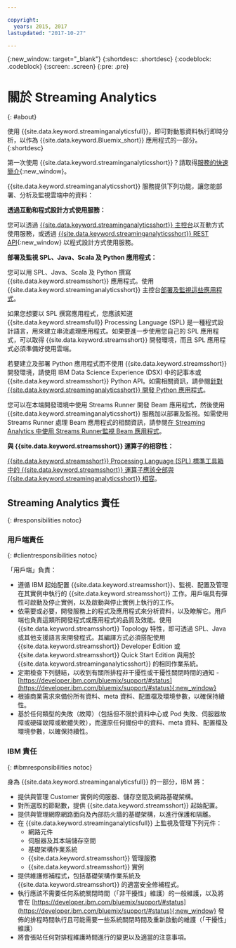 ```yaml
---

copyright:
  years: 2015, 2017
lastupdated: "2017-10-27"

---
```


<!-- Attribute definitions -->
{:new_window: target="_blank"}
{:shortdesc: .shortdesc}
{:codeblock: .codeblock}
{:screen: .screen}
{:pre: .pre}

# 關於 Streaming Analytics
{: #about}

使用 {{site.data.keyword.streaminganalyticsfull}}，即可對動態資料執行即時分析，以作為 {{site.data.keyword.Bluemix_short}} 應用程式的一部分。
{:shortdesc}

第一次使用 {{site.data.keyword.streaminganalyticsshort}}？請取得[服務的快速簡介](https://developer.ibm.com/streamsdev/docs/streaming-analytics-now-available-bluemix-2/){:new_window}。

{{site.data.keyword.streaminganalyticsshort}} 服務提供下列功能，讓您能部署、分析及監視雲端中的資料：

**透過互動和程式設計方式使用服務：**

您可以透過 [{{site.data.keyword.streaminganalyticsshort}} 主控台](/docs/services/StreamingAnalytics/c_streams_console.html)以互動方式使用服務，或透過 [{{site.data.keyword.streaminganalyticsshort}} REST API](https://console.ng.bluemix.net/apidocs/220){:new_window} 以程式設計方式使用服務。

**部署及監視 SPL、Java、Scala 及 Python 應用程式：**

您可以用 SPL、Java、Scala 及 Python 撰寫 {{site.data.keyword.streamsshort}} 應用程式。使用 {{site.data.keyword.streaminganalyticsshort}} 主控台[部署及監視這些應用程式](/docs/services/StreamingAnalytics/t_deploytocloud.html)。

如果您想要以 SPL 撰寫應用程式，您應該知道 {{site.data.keyword.streamsfull}} Processing Language (SPL) 是一種程式設計語言，用來建立串流處理應用程式。如果要進一步使用您自己的 SPL 應用程式，可以取得 {{site.data.keyword.streamsshort}} 開發環境，而且 SPL 應用程式必須準備好使用雲端。

若要建立及部署 Python 應用程式而不使用 {{site.data.keyword.streamsshort}} 開發環境，請使用 IBM Data Science Experience (DSX) 中的記事本或 {{site.data.keyword.streamsshort}} Python API。如需相關資訊，請參閱[針對 {{site.data.keyword.streaminganalyticsshort}} 開發 Python 應用程式](/docs/services/StreamingAnalytics/t_develop_apps_python.html)。

您可以在本端開發環境中使用 Streams Runner 開發 Beam 應用程式，然後使用 {{site.data.keyword.streaminganalyticsshort}} 服務加以部署及監視。如需使用 Streams Runner 處理 Beam 應用程式的相關資訊，請參閱[在 Streaming Analytics 中使用 Streams Runner監視 Beam 應用程式](docs/services/StreamingAnalytics/gs_beamrunner.html)。


**與 {{site.data.keyword.streamsshort}} 運算子的相容性：**

[{{site.data.keyword.streamsshort}} Processing Language (SPL) 標準工具箱中的 {{site.data.keyword.streamsshort}} 運算子應該全部與 {{site.data.keyword.streaminganalyticsshort}} 相容](/docs/services/StreamingAnalytics/c_beta_adapters.html)。

## Streaming Analytics 責任
{: #responsibilities notoc}

### 用戶端責任
{: #clientresponsibilities notoc}

「用戶端」負責：

* 遵循 IBM 起始配置 {{site.data.keyword.streamsshort}}、監視、配置及管理在其實例中執行的 {{site.data.keyword.streamsshort}} 工作。用戶端具有彈性可啟動及停止實例，以及啟動與停止實例上執行的工作。
* 依需要或必要，開發服務上的程式及應用程式來分析資料，以及瞭解它。用戶端也負責這類所開發程式或應用程式的品質及效能。使用 {{site.data.keyword.streamsshort}} Topology 特性，即可透過 SPL、Java 或其他支援語言來開發程式。其編譯方式必須搭配使用 {{site.data.keyword.streamsshort}} Developer Edition 或 {{site.data.keyword.streamsshort}} Quick Start Edition 與用於 {{site.data.keyword.streaminganalyticsshort}} 的相同作業系統。
* 定期檢查下列鏈結，以收到有關所排程非干擾性或干擾性關閉時間的通知 - [https://developer.ibm.com/bluemix/support/#status](https://developer.ibm.com/bluemix/support/#status){:new_window}  
* 根據商業需求來備份所有資料、meta 資料、配置檔及環境參數，以確保持續性。
* 基於任何類型的失敗（故障）（包括但不限於資料中心或 Pod 失敗、伺服器故障或硬碟故障或軟體失敗），而還原任何備份中的資料、meta 資料、配置檔及環境參數，以確保持續性。

### IBM 責任
{: #ibmresponsibilities notoc}

身為 {{site.data.keyword.streaminganalyticsfull}} 的一部分，IBM 將：

* 提供與管理 Customer 實例的伺服器、儲存空間及網路基礎架構。
* 對所選取的節點數，提供 {{site.data.keyword.streamsshort}} 起始配置。
* 提供與管理網際網路面向及內部防火牆的基礎架構，以進行保護和隔離。
* 在 {{site.data.keyword.streaminganalyticsfull}} 上監視及管理下列元件：
	* 網路元件
	* 伺服器及其本端儲存空間
	* 基礎架構作業系統
	* {{site.data.keyword.streamsshort}} 管理服務
	* {{site.data.keyword.streamsshort}} 實例
* 提供維護修補程式，包括基礎架構作業系統及 {{site.data.keyword.streamsshort}} 的適當安全修補程式。
* 執行應該不需要任何系統關閉時間（「非干擾性」維護）的一般維護，以及將會在 [https://developer.ibm.com/bluemix/support/#status](https://developer.ibm.com/bluemix/support/#status){:new_window} 發佈的排程時間執行且可能需要一些系統關閉時間及重新啟動的維護（「干擾性」維護）
* 將會張貼任何對排程維護時間進行的變更以及適當的注意事項。
